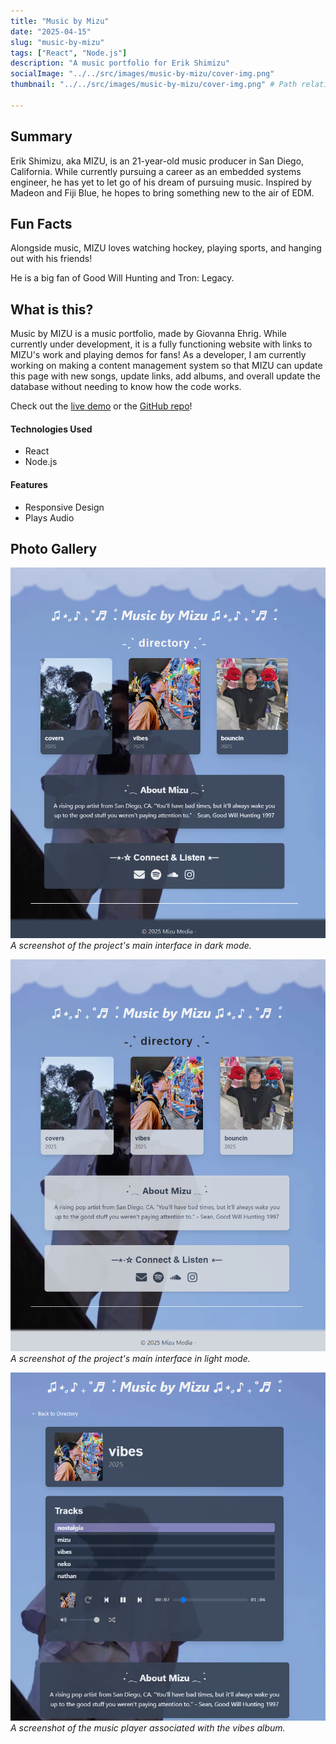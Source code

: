 ```yaml
---
title: "Music by Mizu"
date: "2025-04-15"
slug: "music-by-mizu"
tags: ["React", "Node.js"]
description: "A music portfolio for Erik Shimizu"
socialImage: "../../src/images/music-by-mizu/cover-img.png"
thumbnail: "../../src/images/music-by-mizu/cover-img.png" # Path relative to this MD file

---
```


## Summary

Erik Shimizu, aka MIZU, is an 21-year-old music producer in San Diego, California. While currently pursuing a career as an embedded systems engineer, he has yet to let go of his dream of pursuing music. Inspired by Madeon and Fiji Blue, he hopes to bring something new to the air of EDM. 


## Fun Facts
 Alongside music, MIZU loves watching hockey, playing sports, and hanging out with his friends!

 He is a big fan of Good Will Hunting and Tron: Legacy.



## What is this?

Music by MIZU is a music portfolio, made by Giovanna Ehrig. While currently under development, it is a fully functioning website with links to MIZU's work and playing demos for fans! As a developer, I am currently working on making a content management system so that MIZU can update this page with new songs, update links, add albums, and overall update the database without needing to know how the code works. 

Check out the <a href="https://music-by-mizu.vercel.app/" target="_blank">live demo</a> or the <a href="https://github.com/uhohgio/music-by-mizu" target="_blank">GitHub repo</a>!

#### Technologies Used

- React
- Node.js

#### Features

- Responsive Design
- Plays Audio

## Photo Gallery

![Directory Dark Mode](../../src/images/music-by-mizu/directory-dark.png)
*A screenshot of the project's main interface in dark mode.*

![Directory Light Mode](../../src/images/music-by-mizu/directory-light.png)
*A screenshot of the project's main interface in light mode.*

![Music Player](../../src/images/music-by-mizu/music-player-dark.png)
*A screenshot of the music player associated with the vibes album.*